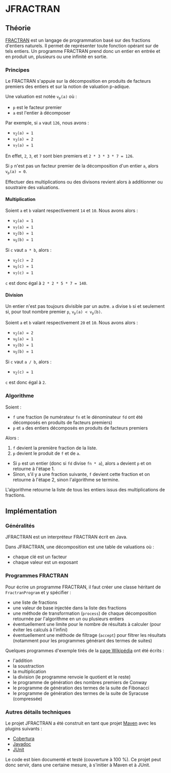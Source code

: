 # JFRACTRAN #
 
## Théorie ##

[FRACTRAN](http://fr.wikipedia.org/wiki/FRACTRAN) est un langage de programmation basé sur des fractions d'entiers naturels.
Il permet de représenter toute fonction opérant sur de tels entiers.
Un programme FRACTRAN prend donc un entier en entrée et en produit un, plusieurs ou une infinité en sortie.

### Principes ###

Le FRACTRAN s'appuie sur la décomposition en produits de facteurs premiers des entiers et sur la notion de valuation p-adique.

Une valuation est notée <code>v<sub>p</sub>(a)</code> où  :

* `p` est le facteur premier
* `a` est l'entier à décomposer

Par exemple, si `a` vaut `126`, nous avons :

* <code>v<sub>2</sub>(a) = 1</code>
* <code>v<sub>3</sub>(a) = 2</code>
* <code>v<sub>7</sub>(a) = 1</code>

En effet, `2`, `3`, et `7` sont bien premiers et `2 * 3 * 3 * 7 = 126`.

Si `p` n'est pas un facteur premier de la décomposition d'un entier `a`, alors <code>v<sub>p</sub>(a) = 0</code>.

Effectuer des multiplications ou des divisons revient alors à additionner ou soustraire des valuations.

#### Multiplication #####

Soient `a` et `b` valant respectivement `14` et `10`. Nous avons alors :

* <code>v<sub>2</sub>(a) = 1</code>
* <code>v<sub>7</sub>(a) = 1</code>
* <code>v<sub>2</sub>(b) = 1</code>
* <code>v<sub>5</sub>(b) = 1</code>

Si `c` vaut `a * b`, alors :

* <code>v<sub>2</sub>(c) = 2</code>
* <code>v<sub>5</sub>(c) = 1</code>
* <code>v<sub>7</sub>(c) = 1</code>

`c` est donc égal à `2 * 2 * 5 * 7 = 140`.

#### Division ####

Un entier n'est pas toujours divisible par un autre.
`a` divise `b` si et seulement si, pour tout nombre premier `p`, <code>v<sub>p</sub>(a) < v<sub>p</sub>(b)</code>.

Soient `a` et `b` valant respectivement `20` et `10`. Nous avons alors :

* <code>v<sub>2</sub>(a) = 2</code>
* <code>v<sub>5</sub>(a) = 1</code>
* <code>v<sub>2</sub>(b) = 1</code>
* <code>v<sub>5</sub>(b) = 1</code>

Si `c` vaut `a / b`, alors :

* <code>v<sub>2</sub>(c) = 1</code>

`c` est donc égal à `2`.

### Algorithme ###

Soient :

* `f` une fraction (le numérateur `fn` et le dénominateur `fd` ont été décomposés en produits de facteurs premiers)
* `p` et `a` des entiers décomposés en produits de facteurs premiers

Alors :

 1. `f` devient la première fraction de la liste.
 2. `p` devient le produit de `f` et de `a`.
  * Si `p` est un entier (donc si `fd` divise `fn * a`), alors `a` devient `p` et on retourne à l'étape 1.
  * Sinon, s'il y a une fraction suivante, `f` devient cette fraction et on retourne à l'étape 2, sinon l'algorithme se termine.

L'algorithme retourne la liste de tous les entiers issus des multiplications de fractions.

## Implémentation ##

### Généralités ###

JFRACTRAN est un interpréteur FRACTRAN écrit en Java.

Dans JFRACTRAN, une décomposition est une table de valuations où :

* chaque clé est un facteur
* chaque valeur est un exposant

### Programmes FRACTRAN ###

Pour écrire un programme FRACTRAN, il faut créer une classe héritant de `FractranProgram` et y spécifier :

* une liste de fractions
* une valeur de base injectée dans la liste des fractions
* une méthode de transformation (`process`) de chaque décomposition retournée par l'algorithme en un ou plusieurs entiers
* éventuellement une limite pour le nombre de résultats à calculer (pour éviter les calculs à l'infini)
* éventuellement une méthode de filtrage (`accept`) pour filtrer les résultats (notamment pour les programmes générant des termes de suites)

Quelques programmes d'exemple tirés de la [page Wikipédia](http://fr.wikipedia.org/wiki/FRACTRAN) ont été écrits :

* l'addition
* la soustraction
* la multiplication
* la division (le programme renvoie le quotient et le reste)
* le programme de génération des nombres premiers de Conway
* le programme de génération des termes de la suite de Fibonacci
* le programme de génération des termes de la suite de Syracuse (compressée)

### Autres détails techniques ###

Le projet JFRACTRAN a été construit en tant que projet [Maven](http://maven.apache.org/) avec les plugins suivants :

* [Cobertura](http://mojo.codehaus.org/cobertura-maven-plugin/)
* [Javadoc](http://maven.apache.org/plugins/maven-javadoc-plugin/)
* [JUnit](http://maven.apache.org/surefire/maven-surefire-plugin/examples/junit.html)

Le code est bien documenté et testé (couverture à 100 %). Ce projet peut donc servir, dans une certaine mesure, à s'initier à Maven et à JUnit.